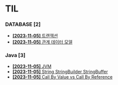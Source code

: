 # TIL
 
### DATABASE [2]
- [**[2023-11-05]**  트랜잭션](https://github.com/A-lass/TIL/blob/main/DATABASE/트랜잭션.md)
- [**[2023-11-05]**  관계 데이터 모델](https://github.com/A-lass/TIL/blob/main/DATABASE/관계_데이터_모델.md)
### Java [3]
- [**[2023-11-05]**  JVM](https://github.com/A-lass/TIL/blob/main/Java/JVM.md)
- [**[2023-11-05]**  String StringBuilder StringBuffer](https://github.com/A-lass/TIL/blob/main/Java/String_StringBuilder_StringBuffer.md)
- [**[2023-11-05]**  Call By Value vs Call By Reference](https://github.com/A-lass/TIL/blob/main/Java/Call_By_Value_vs_Call_By_Reference.md)
